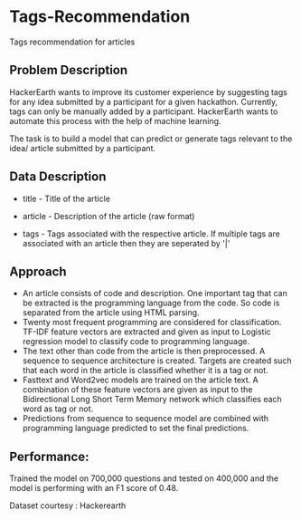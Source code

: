 # Tags-Recommendation
Tags recommendation for articles

## Problem Description
HackerEarth wants to improve its customer experience by suggesting tags for any idea submitted by a participant for a given hackathon. Currently, tags can only be manually added by a participant. HackerEarth wants to automate this process with the help of machine learning. 

The task is to build a model that can predict or generate tags relevant to the idea/ article submitted by a participant.
## Data Description
* title - Title of the article

* article - Description of the article (raw format)

* tags - Tags associated with the respective article. If multiple tags are associated with an article then they are seperated           by '|'

## Approach
 * An article consists of code and description. One important tag that can be extracted is the programming language from the code. So code is separated from the article using HTML parsing.
  * Twenty most frequent programming are considered for classification. TF-IDF feature vectors are extracted and given as input to Logistic regression model to classify code to programming language.
 * The text other than code from the article is then preprocessed. A sequence to sequence architecture is created. Targets are created such that each word in the article is classified whether it is a tag or not.
 * Fasttext and Word2vec models are trained on the article text. A combination of these feature vectors are given as input to the Bidirectional Long Short Term Memory network which classifies each word as tag or not.
 * Predictions from sequence to sequence model are combined with programming language predicted to set the final predictions.
 
## Performance:
Trained the model on 700,000 questions and tested on 400,000 and the model is performing with an F1 score of 0.48.

Dataset courtesy : Hackerearth
